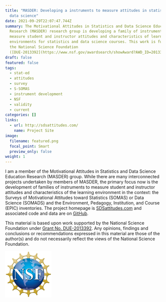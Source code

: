 ```yaml
---
title: "MASDER: Developing a instruments to measure attitudes in statistics and
  data science"
date: 2021-09-29T22:07:47.744Z
summary: The Motivational Attitudes in Statistics and Data Science Education
  Research (MASDER) research group is developing a family of instruments to
  measure student and instructor attitudes and characteristics of learning
  environments for statistics and data science courses. This work is funded by
  the National Science Foundation
  ([DUE-2013392](https://www.nsf.gov/awardsearch/showAward?AWD_ID=2013392&HistoricalAwards=false)).
draft: false
featured: false
tags:
  - stat-ed
  - attitudes
  - survey
  - S-SOMAS
  - instrument development
  - NSF
  - validity
  - current
categories: []
links:
  - url: http://sdsattitudes.com/
    name: Project Site
image:
  filename: featured.png
  focal_point: Smart
  preview_only: false
weight: 1
---
```

I am a member of the Motivational Attitudes in Statistics and Data Science Education Research (MASDER) group. While there are many interconnected projects undertaken by members of MASDER, the primary focus now is the development of families of instruments to measure student and instructor attitudes and characteristics of the learning environment in the context: the Surveys of Motivational Attitudes toward Statistics (SOMAS) or Data Science (SOMADS) and the Environment, Pedagogy, Institution, and Course (EPIC) inventories. The project homepage is [SDSattitudes.com](http://sdsattitudes.com/) and associated code and data are on [GitHub](https://github.com/SDSattitudes).

This material is based upon work supported by the National Science Foundation under [Grant No. DUE-2013392](https://www.nsf.gov/awardsearch/showAward?AWD_ID=2013392&HistoricalAwards=false). Any opinions, findings and conclusions or recommendations expressed in this material are those of the author(s) and do not necessarily reflect the views of the National Science Foundation.

<img src="nsf-logo.png" lightbox="false" alt="National Science Foundation logo">